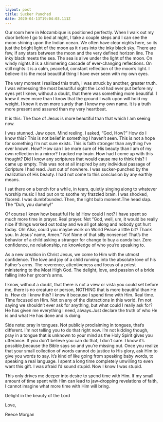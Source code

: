 ```yaml
---
layout: post
title: Sucker Punched
date: 2020-04-13T19:04:03.111Z
---
```

Our room here in Mozambique is positioned perfectly. When I walk out my door before I go to bed at night, I take a couple steps and I can see the moon shining upon the Indian ocean. We often have clear nights here, so its just the bright light of the moon as it rises into the inky black sky. There are few, if any stars between the moon and the very defined horizon line. The inky black meets the sea. The sea is alive under the light of the moon. On windy nights it is a shimmering cascade of ever-changing reflections. On still nights it is a calm, peaceful, constant reflection of the moon’s light. I believe it is the most beautiful thing I have ever seen with my own eyes.

The very moment I realized this truth, I was struck by another, greater truth. I was witnessing the most beautiful sight the Lord had ever put before my eyes yet I knew, without a doubt, that there was something more beautiful. I knew it even more than I know that the ground I walk upon will hold my weight. I knew it even more surely than I know my own name. It is a truth more present and assured than my very heartbeat.

It is this: The face of Jesus is more beautiful than that which I am seeing now.

I was stunned. Jaw open. Mind reeling. I asked, “God, How?” How do I know this? This is not belief in something I haven’t seen. This is not a hope for something I’m not sure exists. This is faith stronger than anything I’ve ever known. How? How can I be more sure of His beauty than I am of my own reflection in a mirror? I racked my brain. How had I come up with this thought? Did I know any scriptures that would cause me to think this? I came up empty. This was not at all inspired by any individual passage of Scripture I had read. Just out of nowhere. I was sucker-punched by the realization of His beauty. I had not come to this conclusion by any earthly means.

I sat there on a bench for a while, in tears, quietly singing along to whatever worship music I had put on to soothe my frazzled brain. I was shocked, floored. I was dumbfounded. Then, the light bulb moment.The head slap. The “Duh, you dummy!”

Of course I knew how beautiful He is! How could I not? I have spent so much more time in prayer. Real prayer. Not “God, well, um, it would be really nice if things worked out today and we all got along and nobody got hurt today. Oh! Also, could you maybe work on World Peace a little bit? Thank you. In Jesus’ name, Amen.” No! None of that silly nonsense! That’s the behavior of a child asking a stranger for change to buy a candy bar. Zero confidence, no relationship, no knowledge of who you’re speaking to.

As a new creation in Christ Jesus, we come to Him with the utmost confidence. The love and joy of a child running into the absolute love of his Father’s arms. The reverence, attentiveness and focus of a priest ministering to the Most High God. The delight, love, and passion of a bride falling into her groom’s arms.

I know, without a doubt, that there is not a view or vista you could set before me, there is no creature or person, NOTHING that is more beautiful than He is. How do I know this? I know it because I spend time with Him. Real time. Time focused on Him. Not on any of the distractions in this world. I’m not saying we shouldn’t ever ask for anything, but what could I really ask for? He has given me everything I need, always.Just declare the truth of who He is and what He has done and is doing.

Side note: pray in tongues. Not publicly proclaiming in tongues, that’s different. I’m not telling you to do that right now. I’m not kidding though, pray in a tongue that is unknown to your mind as the Holy Spirit gives you utterance. If you don’t believe you can do that, I don’t care. I know it’s possible,because the Bible says so and you’re missing out. Once you realize that your small collection of words cannot do justice to His glory, ask Him to give you words to say. It’s kind of like going from speaking baby words, to speaking a real language. I spent a long time completely unwilling to even want this gift. I was afraid I’d sound stupid. Now I know I was stupid.

This only drives me deeper into desire to spend time with Him. If my small amount of time spent with Him can lead to jaw-dropping revelations of faith, I cannot imagine what more time with Him will bring.

Delight in the beauty of the Lord

Love,

Reece Morgan